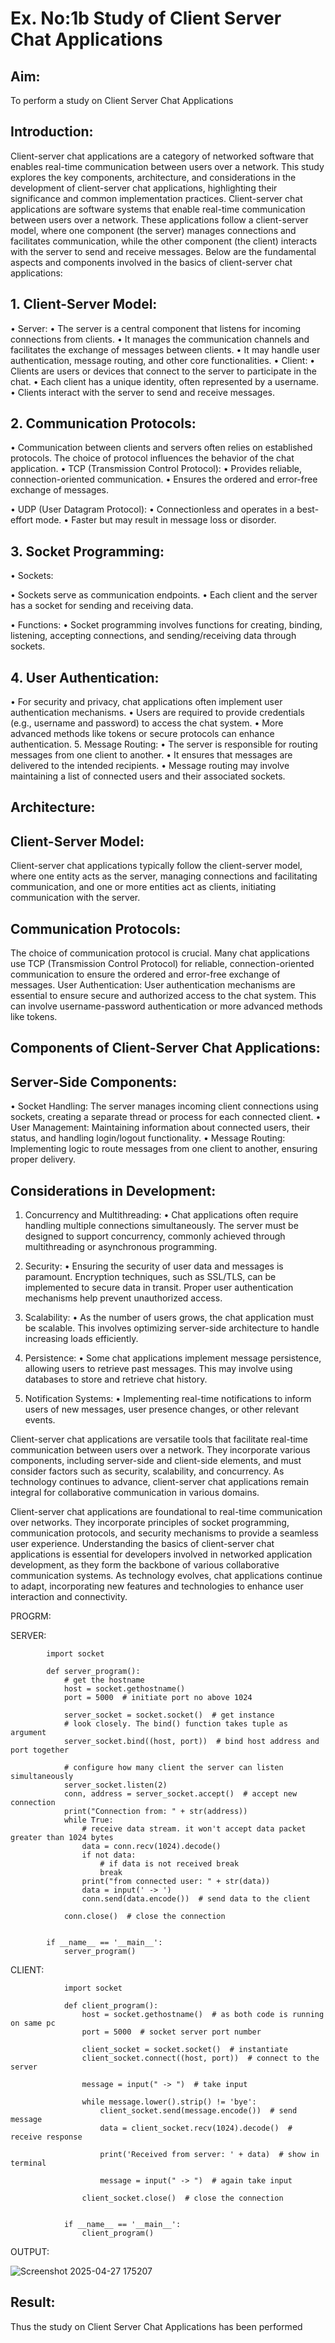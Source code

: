 # Ex. No:1b 			Study of Client Server Chat Applications

## Aim: 
To perform a study on Client Server Chat Applications
## Introduction:
Client-server chat applications are a category of networked software that enables real-time communication between users over a network. This study explores the key components, architecture, and considerations in the development of client-server chat applications, highlighting their significance and common implementation practices.
Client-server chat applications are software systems that enable real-time communication between users over a network. These applications follow a client-server model, where one component (the server) manages connections and facilitates communication, while the other component (the client) interacts with the server to send and receive messages. Below are the fundamental aspects and components involved in the basics of client-server chat applications:
## 1. Client-Server Model:
•	Server:
•	The server is a central component that listens for incoming connections from clients.
•	It manages the communication channels and facilitates the exchange of messages between clients.
•	It may handle user authentication, message routing, and other core functionalities.
•	Client:
•	Clients are users or devices that connect to the server to participate in the chat.
•	Each client has a unique identity, often represented by a username.
•	Clients interact with the server to send and receive messages.
## 2. Communication Protocols:
•	Communication between clients and servers often relies on established protocols. The choice of protocol influences the behavior of the chat application.
•	TCP (Transmission Control Protocol):
•	Provides reliable, connection-oriented communication.
•	Ensures the ordered and error-free exchange of messages.

•	UDP (User Datagram Protocol):
•	Connectionless and operates in a best-effort mode.
•	Faster but may result in message loss or disorder.
## 3. Socket Programming:
•	Sockets:

•	Sockets serve as communication endpoints.
•	Each client and the server has a socket for sending and receiving data.

•	Functions:
•	Socket programming involves functions for creating, binding, listening, accepting connections, and sending/receiving data through sockets.
## 4. User Authentication:
•	For security and privacy, chat applications often implement user authentication mechanisms.
•	Users are required to provide credentials (e.g., username and password) to access the chat system.
•	More advanced methods like tokens or secure protocols can enhance authentication.
5. Message Routing:
•	The server is responsible for routing messages from one client to another.
•	It ensures that messages are delivered to the intended recipients.
•	Message routing may involve maintaining a list of connected users and their associated sockets.

## Architecture:
## Client-Server Model:
Client-server chat applications typically follow the client-server model, where one entity acts as the server, managing connections and facilitating communication, and one or more entities act as clients, initiating communication with the server.

## Communication Protocols:
The choice of communication protocol is crucial. Many chat applications use TCP (Transmission Control Protocol) for reliable, connection-oriented communication to ensure the ordered and error-free exchange of messages.
User Authentication:
User authentication mechanisms are essential to ensure secure and authorized access to the chat system. This can involve username-password authentication or more advanced methods like tokens.
## Components of Client-Server Chat Applications:
## Server-Side Components:

•	Socket Handling: The server manages incoming client connections using sockets, creating a separate thread or process for each connected client.
•	User Management: Maintaining information about connected users, their status, and handling login/logout functionality.
•	Message Routing: Implementing logic to route messages from one client to another, ensuring proper delivery.

## Considerations in Development:
1.	Concurrency and Multithreading:
•	Chat applications often require handling multiple connections simultaneously. The server must be designed to support concurrency, commonly achieved through multithreading or asynchronous programming.
2.	Security:
•	Ensuring the security of user data and messages is paramount. Encryption techniques, such as SSL/TLS, can be implemented to secure data in transit. Proper user authentication mechanisms help prevent unauthorized access.
3.	Scalability:
•	As the number of users grows, the chat application must be scalable. This involves optimizing server-side architecture to handle increasing loads efficiently.
4.	Persistence:
•	Some chat applications implement message persistence, allowing users to retrieve past messages. This may involve using databases to store and retrieve chat history.

5.	Notification Systems:
•	Implementing real-time notifications to inform users of new messages, user presence changes, or other relevant events.


Client-server chat applications are versatile tools that facilitate real-time communication between users over a network. They incorporate various components, including server-side and client-side elements, and must consider factors such as security, scalability, and concurrency. As technology continues to advance, client-server chat applications remain integral for collaborative communication in various domains.

Client-server chat applications are foundational to real-time communication over networks. They incorporate principles of socket programming, communication protocols, and security mechanisms to provide a seamless user experience. Understanding the basics of client-server chat applications is essential for developers involved in networked application development, as they form the backbone of various collaborative communication systems. As technology evolves, chat applications continue to adapt, incorporating new features and technologies to enhance user interaction and connectivity.

PROGRM:

SERVER:
```
        import socket
        
        def server_program():
            # get the hostname
            host = socket.gethostname()
            port = 5000  # initiate port no above 1024
        
            server_socket = socket.socket()  # get instance
            # look closely. The bind() function takes tuple as argument
            server_socket.bind((host, port))  # bind host address and port together
        
            # configure how many client the server can listen simultaneously
            server_socket.listen(2)
            conn, address = server_socket.accept()  # accept new connection
            print("Connection from: " + str(address))
            while True:
                # receive data stream. it won't accept data packet greater than 1024 bytes
                data = conn.recv(1024).decode()
                if not data:
                    # if data is not received break
                    break
                print("from connected user: " + str(data))
                data = input(' -> ')
                conn.send(data.encode())  # send data to the client
        
            conn.close()  # close the connection
        
        
        if __name__ == '__main__':
            server_program()

```

CLIENT:
```
            import socket
            
            def client_program():
                host = socket.gethostname()  # as both code is running on same pc
                port = 5000  # socket server port number
            
                client_socket = socket.socket()  # instantiate
                client_socket.connect((host, port))  # connect to the server
            
                message = input(" -> ")  # take input
            
                while message.lower().strip() != 'bye':
                    client_socket.send(message.encode())  # send message
                    data = client_socket.recv(1024).decode()  # receive response
            
                    print('Received from server: ' + data)  # show in terminal
            
                    message = input(" -> ")  # again take input
            
                client_socket.close()  # close the connection
            
            
            if __name__ == '__main__':
                client_program()
   ```         
OUTPUT:


![Screenshot 2025-04-27 175207](https://github.com/user-attachments/assets/2f44205e-4d1e-4efe-8c0c-c8b27be27a30)



## Result:

Thus the study on Client Server Chat Applications has been performed

